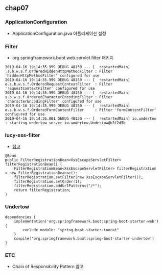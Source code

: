 ## chap07

### ApplicationConfiguration
* ApplicationConfiguration.java 어플리케이션 설정

### Filter
* org.springframework.boot.web.servlet.filter 패키지
```
2019-04-16 19:14:35.999 DEBUG 48150 --- [  restartedMain] .s.b.w.s.f.OrderedHiddenHttpMethodFilter : Filter 'hiddenHttpMethodFilter' configured for use
2019-04-16 19:14:35.999 DEBUG 48150 --- [  restartedMain] o.s.b.w.s.f.OrderedRequestContextFilter  : Filter 'requestContextFilter' configured for use
2019-04-16 19:14:35.999 DEBUG 48150 --- [  restartedMain] s.b.w.s.f.OrderedCharacterEncodingFilter : Filter 'characterEncodingFilter' configured for use
2019-04-16 19:14:35.999 DEBUG 48150 --- [  restartedMain] o.s.b.w.s.f.OrderedFormContentFilter     : Filter 'formContentFilter' configured for use
2019-04-16 19:14:36.001 DEBUG 48150 --- [  restartedMain] io.undertow                              : starting undertow server io.undertow.Undertow@b3f2d5b
``` 

### lucy-xss-filter
* [참고](https://github.com/naver/lucy-xss-filter)
```
@Bean
public FilterRegistrationBean<XssEscapeServletFilter> filterRegistrationBean() {
    FilterRegistrationBean<XssEscapeServletFilter> filterRegistration = new FilterRegistrationBean<>();
    filterRegistration.setFilter(new XssEscapeServletFilter());
    filterRegistration.setOrder(1);
    filterRegistration.addUrlPatterns("/*");
    return filterRegistration;
}
```

### Undertow
```
dependencies {
    implementation('org.springframework.boot:spring-boot-starter-web') {
        exclude module: "spring-boot-starter-tomcat"
    }
    compile('org.springframework.boot:spring-boot-starter-undertow')
}
```

### ETC
* Chain of Responsibility Pattern 참고